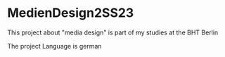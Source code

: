 # MedienDesign2SS23
This project about "media design" is part of my studies at the BHT Berlin

The project Language is german
